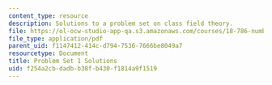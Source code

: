 ```yaml
---
content_type: resource
description: Solutions to a problem set on class field theory.
file: https://ol-ocw-studio-app-qa.s3.amazonaws.com/courses/18-786-number-theory-ii-class-field-theory-spring-2016/f254a2cbdadbb38fb430f1814a9f1519_MIT18_786S16_pset1_sol.pdf
file_type: application/pdf
parent_uid: f1147412-414c-d794-7536-7666be8049a7
resourcetype: Document
title: Problem Set 1 Solutions
uid: f254a2cb-dadb-b38f-b430-f1814a9f1519
---
```

